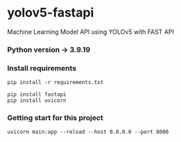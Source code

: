 # yolov5-fastapi

Machine Learning Model API using YOLOv5 with FAST API

### Python version -> 3.9.19

### Install requirements

```
pip install -r requirements.txt

pip install fastapi
pip install uvicorn
```

### Getting start for this project

```
uvicorn main:app --reload --host 0.0.0.0 --port 8000
```
